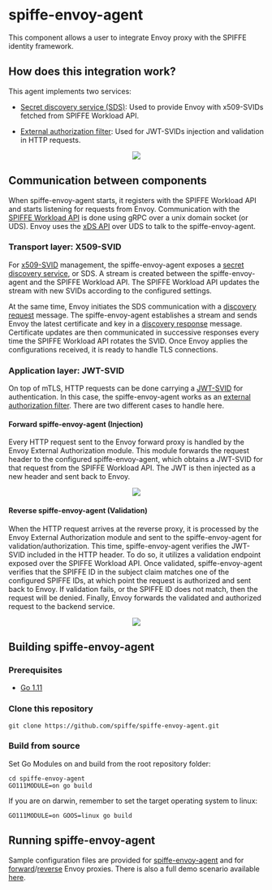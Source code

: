 # spiffe-envoy-agent
This component allows a user to integrate Envoy proxy with the SPIFFE identity framework.

## How does this integration work?

This agent implements two services:
- [Secret discovery service (SDS)](https://www.envoyproxy.io/docs/envoy/latest/configuration/secret#config-secret-discovery-service): Used to provide Envoy with x509-SVIDs fetched from SPIFFE Workload API.

- [External authorization filter](https://www.envoyproxy.io/docs/envoy/latest/intro/arch_overview/ext_authz_filter): Used for JWT-SVIDs injection and validation in HTTP requests.


<p align="center">
<img src=img/spiffe-envoy-agent.png>
</p>


## Communication between components

When spiffe-envoy-agent starts, it registers with the SPIFFE Workload API and starts listening for requests from Envoy. Communication with the [SPIFFE Workload API](https://github.com/spiffe/spire/blob/master/proto/api/workload/workload.proto) is done using gRPC over a unix domain socket (or UDS). Envoy uses the [xDS API](https://github.com/envoyproxy/data-plane-api/blob/master/XDS_PROTOCOL.md) over UDS to talk to the spiffe-envoy-agent.

### Transport layer: X509-SVID

 For [x509-SVID](https://github.com/spiffe/spiffe/blob/master/standards/X509-SVID.md) management, the spiffe-envoy-agent exposes a [secret discovery service](https://www.envoyproxy.io/docs/envoy/latest/configuration/secret#config-secret-discovery-service), or SDS. A stream is created between the spiffe-envoy-agent and the SPIFFE Workload API. The SPIFFE Workload API updates the stream with new SVIDs according to the configured settings.

 At the same time, Envoy initiates the SDS communication with a [discovery request](https://www.envoyproxy.io/docs/envoy/latest/api-v2/api/v2/discovery.proto#discoveryrequest) message. The spiffe-envoy-agent establishes a stream and sends Envoy the latest certificate and key in a [discovery response](https://www.envoyproxy.io/docs/envoy/latest/api-v2/api/v2/discovery.proto#discoveryresponse) message. Certificate updates are then communicated in successive responses every time the SPIFFE Workload API rotates the SVID. Once Envoy applies the configurations received, it is ready to handle TLS connections.

### Application layer: JWT-SVID

On top of mTLS, HTTP requests can be done carrying a [JWT-SVID](https://github.com/spiffe/spiffe/blob/master/standards/JWT-SVID.md) for authentication. In this case, the spiffe-envoy-agent works as an [external authorization filter](https://www.envoyproxy.io/docs/envoy/latest/intro/arch_overview/ext_authz_filter). There are two different cases to handle here.

#### Forward spiffe-envoy-agent (Injection)

Every HTTP request sent to the Envoy forward proxy is handled by the Envoy External Authorization module. This module forwards the request header to the configured spiffe-envoy-agent, which obtains a JWT-SVID for that request from the SPIFFE Workload API. The JWT is then injected as a new header and sent back to Envoy.

<p align="center">
<img src=img/jwt-forward-flow.png align=center>
</p>

#### Reverse spiffe-envoy-agent (Validation)

When the HTTP request arrives at the reverse proxy, it is processed by the Envoy External Authorization module and sent to the spiffe-envoy-agent for validation/authorization. This time, spiffe-envoy-agent verifies the JWT-SVID included in the HTTP header. To do so, it utilizes a validation endpoint exposed over the SPIFFE Workload API. Once validated, spiffe-envoy-agent verifies that the SPIFFE ID in the subject claim matches one of the configured SPIFFE IDs, at which point the request is authorized and sent back to Envoy. If validation fails, or the SPIFFE ID does not match, then the request will be denied. Finally, Envoy forwards the validated and authorized request to the backend service.

<p align="center">
<img src=img/jwt-backward-flow.png align=center>
</p>



## Building spiffe-envoy-agent

### Prerequisites
- [Go 1.11](https://blog.golang.org/go1.11)

### Clone this repository
```
git clone https://github.com/spiffe/spiffe-envoy-agent.git
```

### Build from source

Set Go Modules on and build from the root repository folder:

```
cd spiffe-envoy-agent
GO111MODULE=on go build
```

If you are on darwin, remember to set the target operating system to linux:

```
GO111MODULE=on GOOS=linux go build
```

## Running spiffe-envoy-agent
Sample configuration files are provided for [spiffe-envoy-agent](config-examples/spiffe-envoy-agent.conf) and for [forward](config-examples/frontend-envoy.yaml)/[reverse](config-examples/backend-envoy.yaml) Envoy proxies. There is also a full demo scenario available [here](https://github.com/spiffe/spiffe-example/tree/master/spiffe-envoy-agent).
